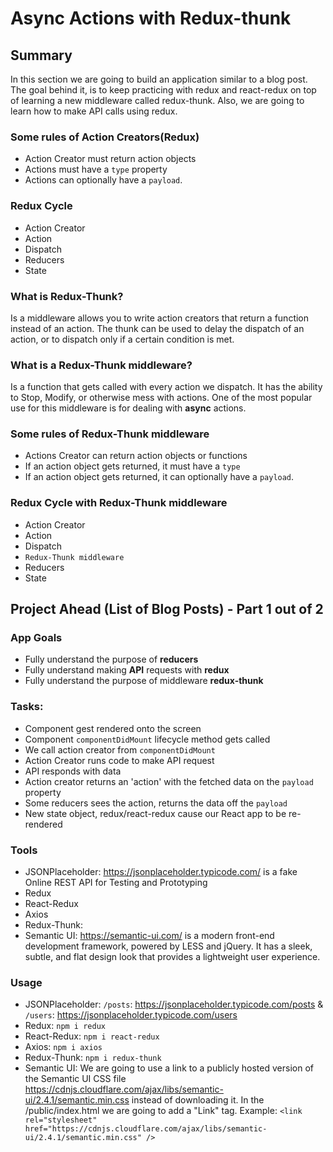 # Async Actions with Redux-thunk 

## Summary
In this section we are going to build an application similar to a blog post. The goal behind it, is to keep practicing with redux and react-redux on top of learning a new middleware called redux-thunk. Also, we are going to learn how to make API calls using redux. 

### Some rules of Action Creators(Redux)
- Action Creator must return action objects
- Actions must have a `type` property
- Actions can optionally have a `payload`.

### Redux Cycle
- Action Creator
- Action
- Dispatch
- Reducers
- State

### What is Redux-Thunk?
Is a middleware allows you to write action creators that return a function instead of an action. The thunk can be used to delay the dispatch of an action, or to dispatch only if a certain condition is met.

### What is a Redux-Thunk middleware?
Is a function that gets called with every action we dispatch. It has the ability to Stop, Modify, or otherwise mess with actions. One of the most popular use for this middleware is for dealing with **async** actions.

### Some rules of Redux-Thunk middleware
- Actions Creator can return action objects or functions
- If an action object gets returned, it must have a `type`
- If an action object gets returned, it can optionally have a `payload`.

### Redux Cycle with Redux-Thunk middleware
- Action Creator
- Action
- Dispatch
- `Redux-Thunk middleware`
- Reducers
- State

## Project Ahead (List of Blog Posts) - Part 1 out of 2


### App Goals
- Fully understand the purpose of **reducers**
- Fully understand making **API** requests with **redux**
- Fully understand the purpose of middleware **redux-thunk**

### Tasks:
- Component gest rendered onto the screen
- Component `componentDidMount` lifecycle method gets called
- We call action creator from `componentDidMount`
- Action Creator runs code to make API request
- API responds with data
- Action creator returns an 'action' with the fetched data on the `payload` property
- Some reducers sees the action, returns the data off the `payload`
- New state object, redux/react-redux cause our React app to be re-rendered

### Tools
- JSONPlaceholder: https://jsonplaceholder.typicode.com/ is a fake Online REST API for Testing and Prototyping
- Redux
- React-Redux 
- Axios
- Redux-Thunk: 
- Semantic UI: https://semantic-ui.com/ is a modern front-end development framework, powered by LESS and jQuery. It has a sleek, subtle, and flat design look that provides a lightweight user experience.


### Usage
- JSONPlaceholder: `/posts`: https://jsonplaceholder.typicode.com/posts & `/users`: https://jsonplaceholder.typicode.com/users
- Redux: `npm i redux`
- React-Redux: `npm i react-redux`
- Axios: `npm i axios`
- Redux-Thunk: `npm i redux-thunk`
- Semantic UI: We are going to use a link to a publicly hosted version of the Semantic UI CSS file https://cdnjs.cloudflare.com/ajax/libs/semantic-ui/2.4.1/semantic.min.css instead of downloading it. In the /public/index.html we are going to add a "Link" tag. Example: `<link rel="stylesheet" href="https://cdnjs.cloudflare.com/ajax/libs/semantic-ui/2.4.1/semantic.min.css" />`
